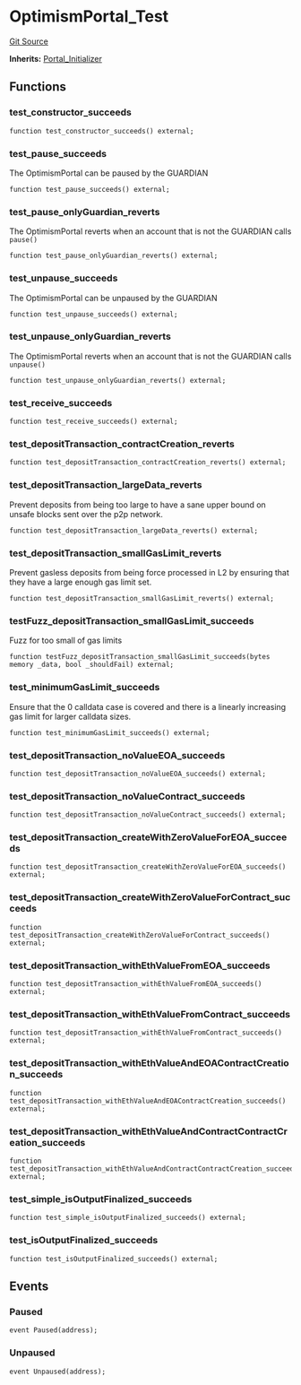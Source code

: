 # OptimismPortal_Test
[Git Source](https://github.com/ethereum-optimism/optimism/blob/f7b73857601914eeea6fc4c1ba46ae99ca744d97/contracts/test/OptimismPortal.t.sol)

**Inherits:**
[Portal_Initializer](/contracts/test/CommonTest.t.sol/contract.Portal_Initializer.md)


## Functions
### test_constructor_succeeds


```solidity
function test_constructor_succeeds() external;
```

### test_pause_succeeds

The OptimismPortal can be paused by the GUARDIAN


```solidity
function test_pause_succeeds() external;
```

### test_pause_onlyGuardian_reverts

The OptimismPortal reverts when an account that is not the
GUARDIAN calls `pause()`


```solidity
function test_pause_onlyGuardian_reverts() external;
```

### test_unpause_succeeds

The OptimismPortal can be unpaused by the GUARDIAN


```solidity
function test_unpause_succeeds() external;
```

### test_unpause_onlyGuardian_reverts

The OptimismPortal reverts when an account that is not
the GUARDIAN calls `unpause()`


```solidity
function test_unpause_onlyGuardian_reverts() external;
```

### test_receive_succeeds


```solidity
function test_receive_succeeds() external;
```

### test_depositTransaction_contractCreation_reverts


```solidity
function test_depositTransaction_contractCreation_reverts() external;
```

### test_depositTransaction_largeData_reverts

Prevent deposits from being too large to have a sane upper bound
on unsafe blocks sent over the p2p network.


```solidity
function test_depositTransaction_largeData_reverts() external;
```

### test_depositTransaction_smallGasLimit_reverts

Prevent gasless deposits from being force processed in L2 by
ensuring that they have a large enough gas limit set.


```solidity
function test_depositTransaction_smallGasLimit_reverts() external;
```

### testFuzz_depositTransaction_smallGasLimit_succeeds

Fuzz for too small of gas limits


```solidity
function testFuzz_depositTransaction_smallGasLimit_succeeds(bytes memory _data, bool _shouldFail) external;
```

### test_minimumGasLimit_succeeds

Ensure that the 0 calldata case is covered and there is a linearly
increasing gas limit for larger calldata sizes.


```solidity
function test_minimumGasLimit_succeeds() external;
```

### test_depositTransaction_noValueEOA_succeeds


```solidity
function test_depositTransaction_noValueEOA_succeeds() external;
```

### test_depositTransaction_noValueContract_succeeds


```solidity
function test_depositTransaction_noValueContract_succeeds() external;
```

### test_depositTransaction_createWithZeroValueForEOA_succeeds


```solidity
function test_depositTransaction_createWithZeroValueForEOA_succeeds() external;
```

### test_depositTransaction_createWithZeroValueForContract_succeeds


```solidity
function test_depositTransaction_createWithZeroValueForContract_succeeds() external;
```

### test_depositTransaction_withEthValueFromEOA_succeeds


```solidity
function test_depositTransaction_withEthValueFromEOA_succeeds() external;
```

### test_depositTransaction_withEthValueFromContract_succeeds


```solidity
function test_depositTransaction_withEthValueFromContract_succeeds() external;
```

### test_depositTransaction_withEthValueAndEOAContractCreation_succeeds


```solidity
function test_depositTransaction_withEthValueAndEOAContractCreation_succeeds() external;
```

### test_depositTransaction_withEthValueAndContractContractCreation_succeeds


```solidity
function test_depositTransaction_withEthValueAndContractContractCreation_succeeds() external;
```

### test_simple_isOutputFinalized_succeeds


```solidity
function test_simple_isOutputFinalized_succeeds() external;
```

### test_isOutputFinalized_succeeds


```solidity
function test_isOutputFinalized_succeeds() external;
```

## Events
### Paused

```solidity
event Paused(address);
```

### Unpaused

```solidity
event Unpaused(address);
```

